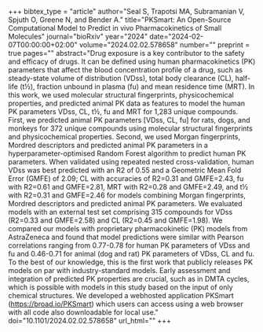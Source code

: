 +++
bibtex_type = "article"
author="Seal S, Trapotsi MA, Subramanian V, Spjuth O, Greene N, and Bender A."
title="PKSmart: An Open-Source Computational Model to Predict in vivo Pharmacokinetics of Small Molecules"
journal="bioRxiv"
year="2024"
date="2024-02-07T00:00:00+02:00"
volume="2024.02.02.578658"
number=""
preprint = true
pages=""
abstract="Drug exposure is a key contributor to the safety and efficacy of drugs. It can be defined using human pharmacokinetics (PK) parameters that affect the blood concentration profile of a drug, such as steady-state volume of distribution (VDss), total body clearance (CL), half-life (t½), fraction unbound in plasma (fu) and mean residence time (MRT). In this work, we used molecular structural fingerprints, physicochemical properties, and predicted animal PK data as features to model the human PK parameters VDss, CL, t½, fu and MRT for 1,283 unique compounds. First, we predicted animal PK parameters [VDss, CL, fu] for rats, dogs, and monkeys for 372 unique compounds using molecular structural fingerprints and physicochemical properties. Second, we used Morgan fingerprints, Mordred descriptors and predicted animal PK parameters in a hyperparameter-optimised Random Forest algorithm to predict human PK parameters. When validated using repeated nested cross-validation, human VDss was best predicted with an R2 of 0.55 and a Geometric Mean Fold Error (GMFE) of 2.09; CL with accuracies of R2=0.31 and GMFE=2.43, fu with R2=0.61 and GMFE=2.81, MRT with R2=0.28 and GMFE=2.49, and t½ with R2=0.31 and GMFE=2.46 for models combining Morgan fingerprints, Mordred descriptors and predicted animal PK parameters. We evaluated models with an external test set comprising 315 compounds for VDss (R2=0.33 and GMFE=2.58) and CL (R2=0.45 and GMFE=1.98). We compared our models with proprietary pharmacokinetic (PK) models from AstraZeneca and found that model predictions were similar with Pearson correlations ranging from 0.77-0.78 for human PK parameters of VDss and fu and 0.46-0.71 for animal (dog and rat) PK parameters of VDss, CL and fu. To the best of our knowledge, this is the first work that publicly releases PK models on par with industry-standard models. Early assessment and integration of predicted PK properties are crucial, such as in DMTA cycles, which is possible with models in this study based on the input of only chemical structures. We developed a webhosted application PKSmart (https://broad.io/PKSmart) which users can access using a web browser with all code also downloadable for local use."
doi="10.1101/2024.02.02.578658"
url_html=""
+++
